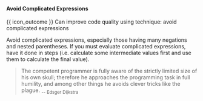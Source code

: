 <div id="title">

#### Avoid Complicated Expressions

</div>

<span id="prereqs"></span>

<span id="outcomes">{{ icon_outcome }} Can improve code quality using technique: avoid complicated expressions </span>

<div id="body">

Avoid complicated expressions, especially those having many negations and nested parentheses. If you must evaluate complicated expressions, have it done in steps (i.e. calculate some intermediate values first and use them to calculate the final value).

<div class="alt-java">

<include src="example-java.md" />
</div>
<div class="alt-python">

<include src="example-python.md" />
</div>

> The competent programmer is fully aware of the strictly limited size of his own skull; therefore he approaches the programming task in full humility, and among other things he avoids clever tricks like the plague. <sub>-- Edsger Dijkstra</sub>


</div>

<div id="extras">
</div>